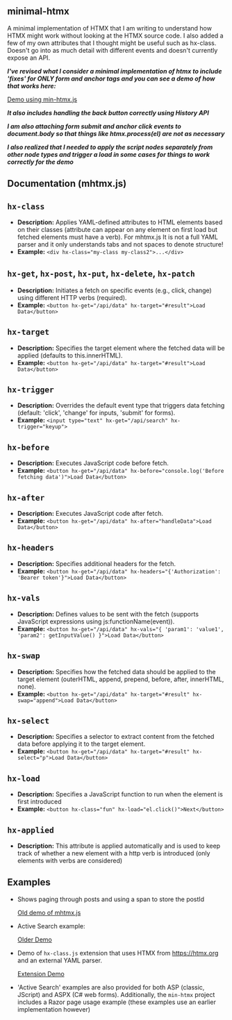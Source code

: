 ## minimal-htmx

A minimal implementation of HTMX that I am writing to understand how HTMX might work without looking at the HTMX source code. I also added a few of my own attributes that I thought might be useful such as hx-class. Doesn't go into as much detail with different events and doesn't currently expose an API.

***I've revised what I consider a minimal implementation of htmx to include 'fixes' for ONLY form and anchor tags and you can see a demo of how that works here:***

[Demo using min-htmx.js](https://raw.githack.com/jay23606/minimal-htmx/master/mhtmx.html)

***It also includes handling the back button correctly using History API***

***I am also attaching form submit and anchor click events to document.body so that things like htmx.process(el) are not as necessary***

***I also realized that I needed to apply the script nodes separately from other node types and trigger a load in some cases for things to work correctly for the demo***

## Documentation (mhtmx.js)

## `hx-class`
- **Description:** Applies YAML-defined attributes to HTML elements based on their classes (attribute can appear on any element on first load but fetched elements must have a verb). For mhtmx.js It is not a full YAML parser and it only understands tabs and not spaces to denote structure!
- **Example:** `<div hx-class="my-class my-class2">...</div>`

## `hx-get`, `hx-post`, `hx-put`, `hx-delete`, `hx-patch`
- **Description:** Initiates a fetch on specific events (e.g., click, change) using different HTTP verbs (required).
- **Example:** `<button hx-get="/api/data" hx-target="#result">Load Data</button>`

## `hx-target`
- **Description:** Specifies the target element where the fetched data will be applied (defaults to this.innerHTML).
- **Example:** `<button hx-get="/api/data" hx-target="#result">Load Data</button>`

## `hx-trigger`
- **Description:** Overrides the default event type that triggers data fetching (default: 'click', 'change' for inputs, 'submit' for forms).
- **Example:** `<input type="text" hx-get="/api/search" hx-trigger="keyup">`

## `hx-before`
- **Description:** Executes JavaScript code before fetch.
- **Example:** `<button hx-get="/api/data" hx-before="console.log('Before fetching data')">Load Data</button>`

## `hx-after`
- **Description:** Executes JavaScript code after fetch.
- **Example:** `<button hx-get="/api/data" hx-after="handleData">Load Data</button>`

## `hx-headers`
- **Description:** Specifies additional headers for the fetch.
- **Example:** `<button hx-get="/api/data" hx-headers="{'Authorization': 'Bearer token'}">Load Data</button>`

## `hx-vals`
- **Description:** Defines values to be sent with the fetch (supports JavaScript expressions using js:functionName(event)).
- **Example:** `<button hx-get="/api/data" hx-vals="{ 'param1': 'value1', 'param2': getInputValue() }">Load Data</button>`

## `hx-swap`
- **Description:** Specifies how the fetched data should be applied to the target element (outerHTML, append, prepend, before, after, innerHTML, none).
- **Example:** `<button hx-get="/api/data" hx-target="#result" hx-swap="append">Load Data</button>`

## `hx-select`
- **Description:** Specifies a selector to extract content from the fetched data before applying it to the target element.
- **Example:** `<button hx-get="/api/data" hx-target="#result" hx-select="p">Load Data</button>`

## `hx-load`
- **Description:** Specifies a JavaScript function to run when the element is first introduced
- **Example:** `<button hx-class="fun" hx-load="el.click()">Next</button>`

## `hx-applied`
- **Description:** This attribute is applied automatically and is used to keep track of whether a new element with a http verb is introduced (only elements with verbs are considered)

## Examples
  
- Shows paging through posts and using a span to store the postId
  
   [Old demo of mhtmx.js](https://raw.githack.com/jay23606/minimal-htmx/master/ex5.html)

- Active Search example:

   [Older Demo](https://raw.githack.com/jay23606/minimal-htmx/master/ex1.html)

- Demo of `hx-class.js` extension that uses HTMX from https://htmx.org and an external YAML parser.

   [Extension Demo](https://raw.githack.com/jay23606/minimal-htmx/master/ex3.html)
  
- 'Active Search' examples are also provided for both ASP (classic, JScript) and ASPX (C# web forms). Additionally, the `min-htmx` project includes a Razor page usage example (these examples use an earlier implementation however)
